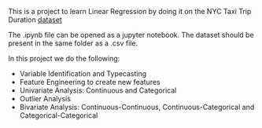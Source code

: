 This is a project to learn Linear Regression by doing it on the NYC Taxi Trip Duration [dataset](https://drive.google.com/file/d/1AYgg6_bTxW84Ip5Yhs0jhEsn88nFot6z/view?usp=sharing)

The .ipynb file can be opened as a jupyter notebook. The dataset should be present in the same folder as a .csv file.

In this project we do the following:

* Variable Identification and Typecasting
* Feature Engineering to create new features
* Univariate Analysis: Continuous and Categorical
* Outlier Analysis
* Bivariate Analysis: Continuous-Continuous, Continuous-Categorical and Categorical-Categorical
